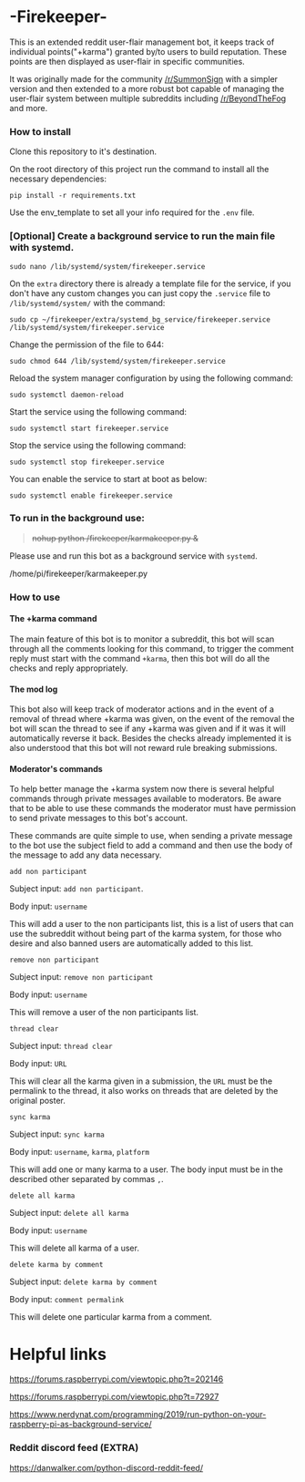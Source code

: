 # -Firekeeper-
This is an extended reddit user-flair management bot, it keeps track of individual points("+karma") granted by/to users to build reputation. These points are then displayed as user-flair in specific communities.

It was originally made for the community [/r/SummonSign](https://www.reddit.com/r/SummonSign/) with a simpler version and then extended to a more robust bot capable of managing the user-flair system between multiple subreddits including [/r/BeyondTheFog](https://www.reddit.com/r/BeyondTheFog/) and more.


### How to install
Clone this repository to it's destination.

On the root directory of this project run the command to install all the necessary dependencies:

    pip install -r requirements.txt

Use the env_template to set all your info required for the `.env` file.

### [Optional] Create a background service to run the main file with systemd.

    sudo nano /lib/systemd/system/firekeeper.service

On the `extra` directory there is already a template file for the service, if you don't have any custom changes you can just copy the `.service` file to `/lib/systemd/system/` with the command:

    sudo cp ~/firekeeper/extra/systemd_bg_service/firekeeper.service /lib/systemd/system/firekeeper.service

Change the permission of the file to 644:

    sudo chmod 644 /lib/systemd/system/firekeeper.service

Reload the system manager configuration by using the following command:

    sudo systemctl daemon-reload

Start the service using the following command:

    sudo systemctl start firekeeper.service

Stop the service using the following command:

    sudo systemctl stop firekeeper.service

You can enable the service to start at boot as below:

    sudo systemctl enable firekeeper.service

### To run in the background use:
>~~nohup python /firekeeper/karmakeeper.py &~~

Please use and run this bot as a background service with `systemd`.

/home/pi/firekeeper/karmakeeper.py

### How to use

#### The +karma command
The main feature of this bot is to monitor a subreddit, this bot will scan through all the comments looking for this command, to trigger the comment reply must start with the command `+karma`, then this bot will do all the checks and reply appropriately.

#### The mod log
This bot also will keep track of moderator actions and in the event of a removal of thread where +karma was given, on the event of the removal the bot will scan the thread to see if any +karma was given and if it was it will automatically reverse it back. Besides the checks already implemented it is also understood that this bot will not reward rule breaking submissions.

#### Moderator's commands
To help better manage the +karma system now there is several helpful commands through private messages available to moderators. Be aware that to be able to use these commands the moderator must have permission to send private messages to this bot's account.

These commands are quite simple to use, when sending a private message to the bot use the subject field to add a command and then use the body of the message to add any data necessary.

    add non participant

Subject input: `add non participant`.

Body input: `username`

This will add a user to the non participants list, this is a list of users that can use the subreddit without being part of the karma system, for those who desire and also banned users are automatically added to this list.

    remove non participant

Subject input: `remove non participant`

Body input: `username`

This will remove a user of the non participants list.

    thread clear

Subject input: `thread clear`

Body input: `URL`

This will clear all the karma given in a submission, the `URL` must be the permalink to the thread, it also works on threads that are deleted by the original poster.

    sync karma

Subject input: `sync karma`

Body input: `username`, `karma`, `platform`

This will add one or many karma to a user. The body input must be in the described other separated by commas `,`.

    delete all karma

Subject input: `delete all karma`

Body input: `username`

This will delete all karma of a user.

    delete karma by comment

Subject input: `delete karma by comment`

Body input: `comment permalink`

This will delete one particular karma from a comment.


# Helpful links

https://forums.raspberrypi.com/viewtopic.php?t=202146


https://forums.raspberrypi.com/viewtopic.php?t=72927


https://www.nerdynat.com/programming/2019/run-python-on-your-raspberry-pi-as-background-service/

### Reddit discord feed (EXTRA)
https://danwalker.com/python-discord-reddit-feed/

    